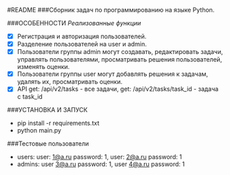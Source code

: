 #README	
###Сборник задач по программированию на языке Python.

###ОСОБЕННОСТИ
*Реализованные функции*
- [x] Регистрация и авторизация пользователей.
- [x] Разделение пользователей на user и admin.
- [x] Пользователи группы admin могут создавать, редактировать задачи, управлять пользователями, просматривать решения пользователей, изменять оценки.
- [x] Пользователи группы user могут добавлять решения к задачам, удалять их, просматривать оценки.
- [x] API get: /api/v2/tasks - все задачи, get: /api/v2/tasks/task_id - задача с task_id

###УСТАНОВКА И ЗАПУСК
- pip install -r requirements.txt
- python main.py

###Тестовые пользователи	
- users: user: 1@a.ru password: 1, user: 2@a.ru password: 1
- admins: user 3@a.ru password: 1, user 4@a.ru password: 1